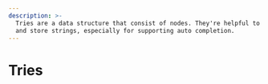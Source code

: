 ```yaml
---
description: >-
  Tries are a data structure that consist of nodes. They're helpful to organize
  and store strings, especially for supporting auto completion.
---
```


# Tries

